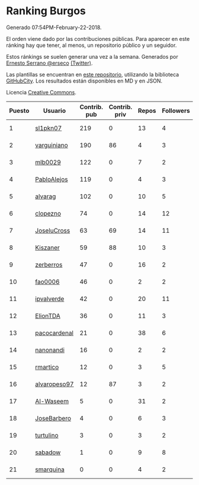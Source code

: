 # Ranking Burgos

Generado 07:54PM-February-22-2018.

El orden viene dado por las contribuciones públicas. Para aparecer en este ránking hay que tener, al menos, un repositorio público y un seguidor.

Estos ránkings se suelen generar una vez a la semana. Generados por [Ernesto Serrano @erseco](https://github.com/erseco/) [(Twitter)](https://twitter.com/erseco).

Las plantillas se encuentran en [este repositorio](https://github.com/iblancasa/GH-Spanish-Ranking), utilizando la biblioteca [GitHubCity](https://github.com/iblancasa/GitHubCity). Los resultados están disponibles en MD y en JSON.

Licencia [Creative Commons](https://creativecommons.org/licenses/by/4.0/).

| Puesto   |  Usuario  | Contrib. pub | Contrib. priv |Repos| Followers | Desde |  Avatar  |
|----------|-----------|--------------|---------------|-----|-----------|-------|----------|
|1|[sl1pkn07](https://github.com/sl1pkn07)|219|0|13|4|2010-11-01|![sl1pkn07](https://avatars0.githubusercontent.com/u/462213)|
|2|[varguiniano](https://github.com/varguiniano)|190|86|4|3|2013-03-03|![varguiniano](https://avatars3.githubusercontent.com/u/3752289)|
|3|[mlb0029](https://github.com/mlb0029)|122|0|7|2|2016-10-25|![mlb0029](https://avatars2.githubusercontent.com/u/23051789)|
|4|[PabloAlejos](https://github.com/PabloAlejos)|119|0|4|3|2014-10-09|![PabloAlejos](https://avatars1.githubusercontent.com/u/9104772)|
|5|[alvarag](https://github.com/alvarag)|102|0|10|5|2014-11-21|![alvarag](https://avatars3.githubusercontent.com/u/9881614)|
|6|[clopezno](https://github.com/clopezno)|74|0|14|12|2012-02-20|![clopezno](https://avatars1.githubusercontent.com/u/1453744)|
|7|[JoseluCross](https://github.com/JoseluCross)|63|69|14|11|2015-08-27|![JoseluCross](https://avatars0.githubusercontent.com/u/14005926)|
|8|[Kiszaner](https://github.com/Kiszaner)|59|88|10|3|2014-10-08|![Kiszaner](https://avatars2.githubusercontent.com/u/9079893)|
|9|[zerberros](https://github.com/zerberros)|47|0|16|2|2013-11-13|![zerberros](https://avatars3.githubusercontent.com/u/5930950)|
|10|[fao0006](https://github.com/fao0006)|46|0|2|2|2017-10-31|![fao0006](https://avatars3.githubusercontent.com/u/33248343)|
|11|[ipvalverde](https://github.com/ipvalverde)|42|0|20|11|2014-03-08|![ipvalverde](https://avatars0.githubusercontent.com/u/6889318)|
|12|[ElionTDA](https://github.com/ElionTDA)|36|0|11|3|2013-09-21|![ElionTDA](https://avatars1.githubusercontent.com/u/5507129)|
|13|[pacocardenal](https://github.com/pacocardenal)|21|0|38|6|2013-09-12|![pacocardenal](https://avatars3.githubusercontent.com/u/5442055)|
|14|[nanonandi](https://github.com/nanonandi)|16|0|2|2|2016-07-03|![nanonandi](https://avatars3.githubusercontent.com/u/20266109)|
|15|[rmartico](https://github.com/rmartico)|12|0|3|5|2012-10-11|![rmartico](https://avatars2.githubusercontent.com/u/2535865)|
|16|[alvaropeso97](https://github.com/alvaropeso97)|12|87|3|2|2016-10-23|![alvaropeso97](https://avatars0.githubusercontent.com/u/23009799)|
|17|[Al-Waseem](https://github.com/Al-Waseem)|5|0|31|2|2013-12-26|![Al-Waseem](https://avatars1.githubusercontent.com/u/6266689)|
|18|[JoseBarbero](https://github.com/JoseBarbero)|4|0|6|3|2016-02-25|![JoseBarbero](https://avatars0.githubusercontent.com/u/17479313)|
|19|[turtulino](https://github.com/turtulino)|3|0|3|2|2011-08-25|![turtulino](https://avatars3.githubusercontent.com/u/1004178)|
|20|[sabadow](https://github.com/sabadow)|1|0|9|8|2012-02-08|![sabadow](https://avatars2.githubusercontent.com/u/1420021)|
|21|[smarquina](https://github.com/smarquina)|0|0|4|2|2015-04-29|![smarquina](https://avatars3.githubusercontent.com/u/12174981)|
